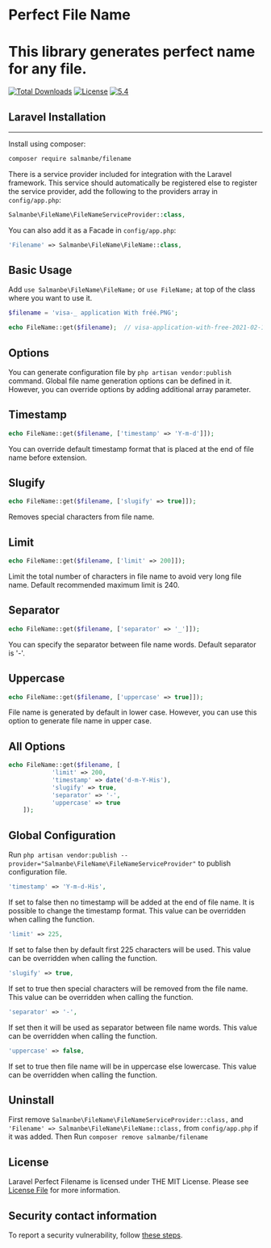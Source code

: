 Perfect File Name
====
This library generates perfect name for any file.
====
[![Total Downloads](http://poser.pugx.org/salmanbe/filename/downloads)](https://packagist.org/packages/salmanbe/filename)
[![License](http://poser.pugx.org/salmanbe/filename/license)](https://github.com/salmanbe/filename/blob/master/LICENSE)
[![5.4](http://poser.pugx.org/salmanbe/filename/require/php)](https://packagist.org/packages/salmanbe/filename)


Laravel Installation
-------
------------
Install using composer:
```bash
composer require salmanbe/filename
```

There is a service provider included for integration with the Laravel framework. This service should automatically be registered else to register the service provider, add the following to the providers array in `config/app.php`:

```php
Salmanbe\FileName\FileNameServiceProvider::class,
```
You can also add it as a Facade in `config/app.php`:
```php
'Filename' => Salmanbe\FileName\FileName::class,
```
Basic Usage
-----

Add `use Salmanbe\FileName\FileName;` or `use FileName;` at top of the class where you want to use it.

```php
$filename = 'visa-_ application With fréé.PNG';
```
```php
echo FileName::get($filename);  // visa-application-with-free-2021-02-16-001454.png
```
Options
-----
You can generate configuration file by `php artisan vendor:publish` command. Global file name generation options can be defined in it. However, you can override options by adding additional array parameter.

Timestamp
-----
```php
echo FileName::get($filename, ['timestamp' => 'Y-m-d']]);
```
You can override default timestamp format that is placed at the end of file name before extension.

Slugify
-----
```php
echo FileName::get($filename, ['slugify' => true]]);
```
Removes special characters from file name.

Limit
-----
```php
echo FileName::get($filename, ['limit' => 200]]);
```
Limit the total number of characters in file name to avoid very long file name. Default recommended maximum limit is 240.

Separator
-----
```php
echo FileName::get($filename, ['separator' => '_']]);
```
You can specify the separator between file name words. Default separator is '-'.

Uppercase
-----
```php
echo FileName::get($filename, ['uppercase' => true]]);
```
File name is generated by default in lower case. However, you can use this option to generate file name in upper case.

All Options
-----
```php
echo FileName::get($filename, [
            'limit' => 200,
            'timestamp' => date('d-m-Y-His'),
            'slugify' => true,
            'separator' => '-',
            'uppercase' => true
    ]);
```
Global Configuration
-----
Run `php artisan vendor:publish --provider="Salmanbe\FileName\FileNameServiceProvider"` to publish configuration file.

```php
'timestamp' => 'Y-m-d-His',
```
If set to false then no timestamp will be added at the end of file name. It is possible to change the timestamp format. This value can be overridden when calling the function.

```php
'limit' => 225,
```
If set to false then by default first 225 characters will be used. This value can be overridden when calling the function.
```php
'slugify' => true,
```
If set to true then special characters will be removed from the file name. This value can be overridden when calling the function.
```php
'separator' => '-',
```
If set then it will be used as separator between file name words. This value can be overridden when calling the function.
```php
'uppercase' => false,
```
If set to true then file name will be in uppercase else lowercase. This value can be overridden when calling the function.

Uninstall
-----
First remove `Salmanbe\FileName\FileNameServiceProvider::class,` and 
`'Filename' => Salmanbe\FileName\FileName::class,` from `config/app.php` if it was added.
Then Run `composer remove salmanbe/filename` 

## License

Laravel Perfect Filename is licensed under THE MIT License. Please see [License File](https://github.com/salmanbe/filename/blob/master/LICENSE) for more information.

## Security contact information

To report a security vulnerability, follow [these steps](https://tidelift.com/security).
